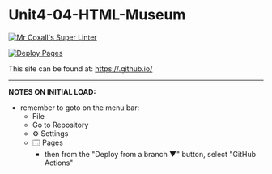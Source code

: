 # Unit4-04-HTML-Museum
[![Mr Coxall's Super Linter](https://github.com/ICD2O-Digtital-Tech-Invitations/Unit4-04-HTML-Museum/workflows/Mr%20Coxall's%20Super%20Linter/badge.svg)](https://github.com/ICD2O-Digtital-Tech-Invitations/Unit4-04-HTML-Museum/actions)

[![Deploy Pages](https://github.com/ICD2O-Digtital-Tech-Invitations/Unit4-04-HTML-Museum/workflows/Deploy%20Pages/badge.svg)](https://github.com/ICD2O-Digtital-Tech-Invitations/Unit4-04-HTML-Museum/actions)

This site can be found at: [https://<OWNER>.github.io/<REPOSITORY>](https://<OWNER>.github.io/<REPOSITORY>)

---

**NOTES ON INITIAL LOAD:**
- remember to goto on the menu bar:
  - File
  - Go to Repository
  - ⚙ Settings
  - 🗔 Pages
    - then from the "Deploy from a branch ▼" button, select "GitHub Actions"
